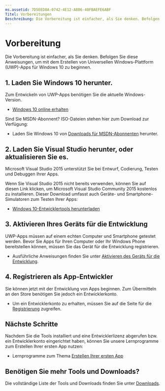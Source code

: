 ```yaml
---
ms.assetid: 7D5EED8A-0742-4E12-A806-40FBAEFE6ABF
Titel: Vorbereitungen
Beschreibung: Die Vorbereitung ist einfacher, als Sie denken. Befolgen Sie diese Anweisungen, um mit dem Erstellen von Universellen Windows-Plattform (UWP)-Apps für Windows 10 zu beginnen.
---
```

# Vorbereitung

Die Vorbereitung ist einfacher, als Sie denken. Befolgen Sie diese Anweisungen, um mit dem Erstellen von Universellen Windows-Plattform (UWP)-Apps für Windows 10 zu beginnen.

## 1. Laden Sie Windows 10 herunter.

Zum Entwickeln von UWP-Apps benötigen Sie die aktuelle Windows-Version.

-   [Windows 10 online erhalten](http://go.microsoft.com/fwlink/p/?LinkId=619312)

Sind Sie MSDN-Abonnent? ISO-Dateien stehen hier zum Download zur Verfügung:

-   Laden Sie Windows 10 von [Downloads für MSDN-Abonnenten](http://go.microsoft.com/fwlink/p/?LinkId=266384) herunter.

## 2. Laden Sie Visual Studio herunter, oder aktualisieren Sie es.

Microsoft Visual Studio 2015 unterstützt Sie bei Entwurf, Codierung, Testen und Debuggen Ihrer Apps.

Wenn Sie Visual Studio 2015 nicht bereits verwenden, können Sie auf diesen Link klicken, um Microsoft Visual Studio Community 2015 kostenlos zu installieren. Dieser Download umfasst auch Geräte- und Smartphone-Simulatoren zum Testen Ihrer Apps:

-   [Windows 10-Entwicklertools herunterladen](https://go.microsoft.com/fwlink/p/?LinkID=534189)

## 3. Aktivieren Ihres Geräts für die Entwicklung

UWP-Apps müssen auf einem echten Computer und Smartphone getestet werden. Bevor Sie Apps für Ihren Computer oder Ihr Windows Phone bereitstellen können, müssen Sie das Gerät für die Entwicklung registrieren.

-   Ausführliche Anweisungen finden Sie unter [Aktivieren des Geräts für die Entwicklung](enable-your-device-for-development.md).

## 4. Registrieren als App-Entwickler

Sie können jetzt mit der Entwicklung von Apps beginnen. Zum Übermitteln an den Store benötigen Sie jedoch ein Entwicklerkonto.

-   Um ein Entwicklerkonto zu erhalten, müssen Sie auf die Seite für die [Registrierung](sign-up.md) zugreifen.

## Nächste Schritte

Nachdem Sie die Tools installiert und eine Entwicklerlizenz abgerufen bzw. ein Entwicklerkonto eingerichtet haben, können Sie unsere Lernprogramme zum Erstellen Ihrer ersten App nutzen:

-   Lernprogramme zum Thema [Erstellen Ihrer ersten App](your-first-app.md)

## Benötigen Sie mehr Tools und Downloads?

Die vollständige Liste der Tools und Downloads finden Sie unter [Downloads](http://go.microsoft.com/fwlink/p/?linkid=285935).




<!--HONumber=Mar16_HO1-->


